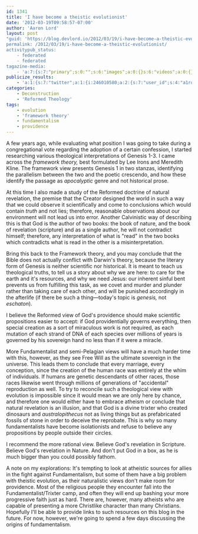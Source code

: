 ```yaml
---
id: 1341
title: 'I have become a theistic evolutionist'
date: '2012-03-19T09:58:57-07:00'
author: 'Aaron Lord'
layout: post
"guid: 'https://blog.devlord.io/2012/03/19/i-have-become-a-theistic-evolutionist/'
permalink: /2012/03/19/i-have-become-a-theistic-evolutionist/
activitypub_status:
    - federated
    - federated
tagazine-media:
    - 'a:7:{s:7:"primary";s:0:"";s:6:"images";a:0:{}s:6:"videos";a:0:{}s:11:"image_count";s:1:"0";s:6:"author";s:8:"28099389";s:7:"blog_id";s:8:"28571045";s:9:"mod_stamp";s:19:"2012-03-19 18:04:31";}'
publicize_results:
    - 'a:1:{s:7:"twitter";a:1:{i:246010580;a:2:{s:7:"user_id";s:4:"a1rd";s:7:"post_id";s:18:"181801955138605056";}}}'
categories:
    - Deconstruction
    - 'Reformed Theology'
tags:
    - evolution
    - 'framework theory'
    - fundamentalism
    - providence
---
```


A few years ago, while evaluating what position I was going to take during a congregational vote regarding the adoption of a certain confession, I started researching various theological interpretations of Genesis 1-3. I came across the <em>framework theory,</em> best formulated by Lee Irons and Meredith Kline. The framework view presents Genesis 1 in two stanzas, identifying the parallelism between the two and the poetic crescendo, and how these identify the passage as <em>apocalyptic</em> genre and not historical prose.

At this time I also made a study of the Reformed doctrine of natural revelation, the premise that the Creator designed the world in such a way that we could observe it scientifically and come to conclusions which would contain <em>truth</em> and not lies; therefore, reasonable observations about our environment will not lead us into error. Another Calvinistic way of describing this is that God is the author of two books: the book of nature, and the book of revelation (scripture) and as a single author, he will not contradict himself; therefore, any interpretation of what is "read" in the two books which contradicts what is read in the other is a misinterpretation.

Bring this back to the Framework theory, and you may conclude that the Bible does not actually conflict with Darwin's theory, because the literary form of Genesis is neither scientific nor historical. It is meant to teach us theological truths, to tell us a story about why we are here: to care for the earth and it's resources, and why we need Jesus: our inherent sinful bent prevents us from fulfilling this task, as we covet and murder and plunder rather than taking care of each other, and will be punished accordingly in the afterlife (if there be such a thing—today's topic is <em>genesis,</em> not <em>eschaton</em>).

I believe the Reformed view of God's providence should make scientific propositions easier to accept: if God providentially governs everything, then special creation as a sort of miraculous work is not required, as each mutation of each strand of DNA of each species over millions of years is governed by his sovereign hand no less than if it were a miracle.

More Fundamentalist and semi-Pelagian views will have a much harder time with this, however, as they see Free Will as the ultimate sovereign in the universe. This leads them to conclude that every marriage, every conception, since the creation of the human race was entirely at the whim of individuals. If humans are genetic descendants of other races, those races likewise went through millions of generations of "accidental" reproduction as well. To try to reconcile such a theological view with evolution is impossible since it would mean we are only here by chance, and therefore one would either have to embrace atheism or conclude that natural revelation is an illusion, and that God is a divine trixter who created dinosaurs and <em>australopithecus</em> not as living things but as prefabricated fossils of stone in order to deceive the reprobate. This is why so many fundamentalists have become isolationists and refuse to believe any propositions by people outside their circles.

I recommend the more rational view. Believe God's revelation in Scripture. Believe God's revelation in Nature. And don't put God in a box, as he is much bigger than you could possibly fathom.

A note on my explorations: It's tempting to look at atheistic sources for allies in the fight against Fundamentalism, but some of them have a big problem with theistic evolution, as their naturalistic views don't make room for providence. Most of the religious people they encounter fall into the Fundamentalist/Trixter camp, and often they will end up bashing your more progressive faith just as hard. There are, however, many atheists who are capable of presenting a more Christlike character than many Christians. Hopefully I'll be able to provide links to such resources on this blog in the future. For now, however, we're going to spend a few days discussing the origins of fundamentalism.